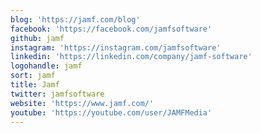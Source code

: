 ```yaml
---
blog: 'https://jamf.com/blog'
facebook: 'https://facebook.com/jamfsoftware'
github: jamf
instagram: 'https://instagram.com/jamfsoftware'
linkedin: 'https://linkedin.com/company/jamf-software'
logohandle: jamf
sort: jamf
title: Jamf
twitter: jamfsoftware
website: 'https://www.jamf.com/'
youtube: 'https://youtube.com/user/JAMFMedia'
---
```

